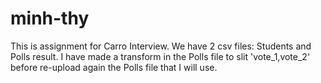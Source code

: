# minh-thy
This is assignment for Carro Interview. 
We have 2 csv files: Students and Polls result. 
I have made a transform in the Polls file to slit 'vote_1,vote_2' before re-upload again the Polls file that I will use. 
